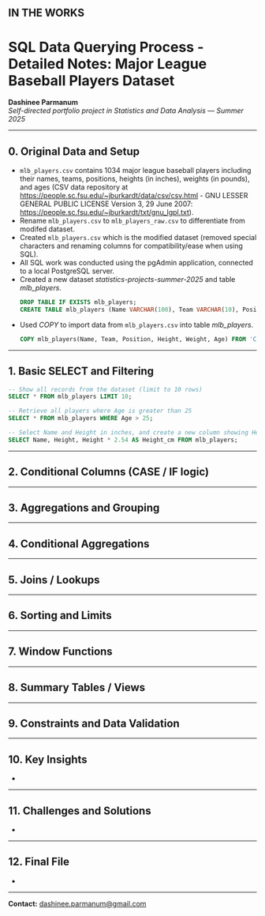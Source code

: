 ## IN THE WORKS

# SQL Data Querying Process - Detailed Notes: Major League Baseball Players Dataset

**Dashinee Parmanum**  
*Self-directed portfolio project in Statistics and Data Analysis — Summer 2025*

---
## 0. Original Data and Setup
- `mlb_players.csv` contains 1034 major league baseball players including their names, teams, positions, heights (in inches), weights (in pounds), and ages (CSV data repository at https://people.sc.fsu.edu/~jburkardt/data/csv/csv.html - GNU LESSER GENERAL PUBLIC LICENSE Version 3, 29 June 2007: https://people.sc.fsu.edu/~jburkardt/txt/gnu_lgpl.txt).
- Rename `mlb_players.csv` to `mlb_players_raw.csv` to differentiate from modifed dataset.
- Created `mlb_players.csv` which is the modified dataset (removed special characters and renaming columns for compatibility/ease when using SQL).
- All SQL work was conducted using the pgAdmin application, connected to a local PostgreSQL server.
- Created a new dataset *statistics-projects-summer-2025* and table *mlb_players*.
  ```sql
  DROP TABLE IF EXISTS mlb_players;
  CREATE TABLE mlb_players (Name VARCHAR(100), Team VARCHAR(10), Position VARCHAR(20), Height INT, Weight INT, Age FLOAT);
  ```
- Used *COPY* to import data from `mlb_players.csv` into table *mlb_players*.
  ```sql
  COPY mlb_players(Name, Team, Position, Height, Weight, Age) FROM 'C:\temp\mlb_players.csv' DELIMITER ',' CSV HEADER;
  ```
---
## 1. Basic SELECT and Filtering
```sql
-- Show all records from the dataset (limit to 10 rows)
SELECT * FROM mlb_players LIMIT 10;

-- Retrieve all players where Age is greater than 25
SELECT * FROM mlb_players WHERE Age > 25;

-- Select Name and Height in inches, and create a new column showing Height in centimeters (1 inch = 2.54 cm)
SELECT Name, Height, Height * 2.54 AS Height_cm FROM mlb_players;
```
---
## 2. Conditional Columns (CASE / IF logic)

---
## 3. Aggregations and Grouping

---
## 4. Conditional Aggregations

---
## 5. Joins / Lookups

---
## 6. Sorting and Limits

---
## 7. Window Functions

---
## 8. Summary Tables / Views

---
## 9. Constraints and Data Validation

---
## 10. Key Insights
-

---
## 11. Challenges and Solutions
-

---
## 12. Final File
-
---
**Contact:** dashinee.parmanum@gmail.com
